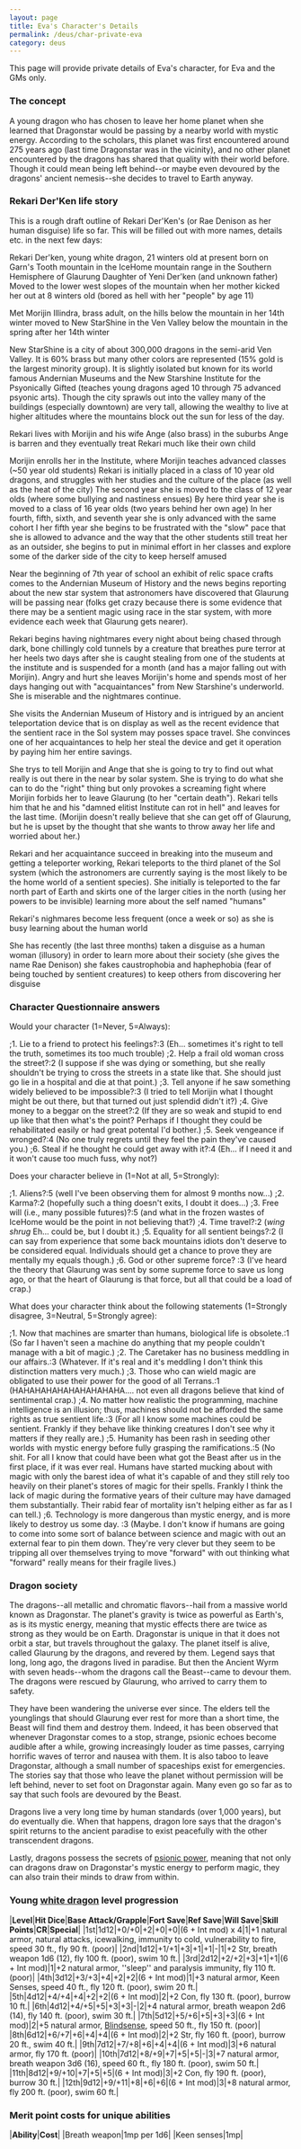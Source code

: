 ```yaml
---
layout: page
title: Eva's Character's Details
permalink: /deus/char-private-eva
category: deus
---
```

This page will provide private details of Eva's character, for Eva and the GMs only.


### The concept

A young dragon who has chosen to leave her home planet when she learned that Dragonstar would be passing by a nearby world with mystic energy. According to the scholars, this planet was first encountered around 275 years ago (last time Dragonstar was in the vicinity), and no other planet encountered by the dragons has shared that quality with their world before. Though it could mean being left behind--or maybe even devoured by the dragons' ancient nemesis--she decides to travel to Earth anyway.


###  Rekari Der'Ken life story

This is a rough draft outline of Rekari Der'Ken's (or Rae Denison as her human disguise) life so far. This will be filled out with more names, details etc. in the next few days:

Rekari Der'ken, young white dragon, 21 winters old at present
born on Garn's Tooth mountain in the IceHome mountain range in the Southern Hemisphere of Glaurung
Daughter of Yeni Der'ken (and unknown father)
Moved to the lower west slopes of the mountain when her mother kicked her out at 8 winters old
(bored as hell with her &quot;people&quot; by age 11)

Met Morijin Illindra, brass adult, on the hills below the mountain in her 14th winter 
moved to New StarShine in the Ven Valley below the mountain in the spring after her 14th winter

New StarShine is a city of about 300,000 dragons in the semi-arid Ven Valley. It is 60% brass but many other colors are represented (15% gold is the largest minority group). It is slightly isolated but known for its world famous Andernian Museums and the New Starshine Institute for the Psyonically Gifted (teaches young dragons aged 10 through 75 advanced psyonic arts). Though the city sprawls out into the valley many of the buildings (especially downtown) are very tall, allowing the wealthy to live at higher altitudes where the mountains block out the sun for less of the day.

Rekari lives with Morijin and his wife Ange (also brass) in the suburbs 
Ange is barren and they eventually treat Rekari much like their own child

Morijin enrolls her in the Institute, where Morijin teaches advanced classes (~50 year old students)
Rekari is initially placed in a class of 10 year old dragons, and struggles with her studies and the culture of the place (as well as the heat of the city)
The second year she is moved to the class of 12 year olds (where some bullying and nastiness ensues)
By here third year she is moved to a class of 16 year olds (two years behind her own age)
In her fourth, fifth, sixth, and seventh year she is only advanced with the same cohort
I her fifth year she begins to be frustrated with the &quot;slow&quot; pace that she is allowed to advance and the way that the other students still treat her as an outsider, she begins to put in minimal effort in her classes and explore some of the darker side of the city to keep herself amused

Near the beginning of 7th year of school an exhibit of relic space crafts comes to the Andernian Museum of History and the news begins reporting about the new star system that astronomers have discovered that Glaurung will be passing near (folks get crazy because there is some evidence that there may be a sentient magic using race in the star system, with more evidence each week that Glaurung gets nearer).

Rekari begins having nightmares every night about being chased through dark, bone chillingly cold tunnels by a creature that breathes pure terror at her heels two days after she is caught stealing from one of the students at the institute and is suspended for a month (and has a major falling out with Morijin).
Angry and hurt she leaves Morijin's home and spends most of her days hanging out with &quot;acquaintances&quot; from New Starshine's underworld. She is miserable and the nightmares continue. 

She visits the Andernian Museum of History and is intrigued by an ancient teleportation device that is on display as well as the recent evidence that the sentient race in the Sol system may posses space travel. She convinces one of her acquaintances to help her steal the device and get it operation by paying him her entire savings.

She trys to tell Morijin and Ange that she is going to try to find out what really is out there in the near by solar system. She is trying to do what she can to do the &quot;right&quot; thing but only provokes a screaming fight where Morijin forbids her to leave Glaurung (to her &quot;certain death&quot;). Rekari tells him that he and his &quot;damned elitist Institute can rot in hell&quot; and leaves for the last time. (Morijin doesn't really believe that she can get off of Glaurung, but he is upset by the thought that she wants to throw away her life and worried about her.)

Rekari and her acquaintance succeed in breaking into the museum and getting a teleporter working, Rekari teleports to the third planet of the Sol system (which the astronomers are currently saying is the most likely to be the home world of a sentient species). 
She initially is teleported to the far north part of Earth and skirts one of the larger cities in the north (using her powers to be invisible) learning more about the self named &quot;humans&quot;

Rekari's nighmares become less frequent (once a week or so) as she is busy learning about the human world

She has recently (the last three months) taken a disguise as a human woman (illusory) in order to learn more about their society (she gives the name Rae Denison)
she fakes caustrophobia and haphephobia (fear of being touched by sentient creatures) to keep others from discovering her disguise


### Character Questionnaire answers

Would your character (1=Never, 5=Always):

;1. Lie to a friend to protect his feelings?:3 (Eh... sometimes it's right to tell the truth, sometimes its too much trouble)
;2. Help a frail old woman cross the street?:2 (I suppose if she was dying or something, but she really shouldn't be trying to cross the streets in a state like that. She should just go lie in a hospital and die at that point.)
;3. Tell anyone if he saw something widely believed to be impossible?:3 (I tried to tell Morijin what I thought might be out there, but that turned out just splendid didn't it?)
;4. Give money to a beggar on the street?:2 (If they are so weak and stupid to end up like that then what's the point? Perhaps if I thought they could be rehabilitated easily or had great potental I'd bother.)
;5. Seek vengeance if wronged?:4 (No one truly regrets until they feel the pain they've caused you.)
;6. Steal if he thought he could get away with it?:4 (Eh... if I need it and it won't cause too much fuss, why not?)

Does your character believe in (1=Not at all, 5=Strongly):

;1. Aliens?:5 (well I've been observing them for almost 9 months now...)
;2. Karma?:2 (hopefully such a thing doesn't exits, I doubt it does...)
;3. Free will (i.e., many possible futures)?:5 (and what in the frozen wastes of IceHome would be the point in not believing that?)
;4. Time travel?:2 (*wing shrug* Eh... could be, but I doubt it.)
;5. Equality for all sentient beings?:2 (I can say from experience that some back mountains idiots don't deserve to be considered equal. Individuals should get a chance to prove they are mentally my equals though.)
;6. God or other supreme force? :3 (I've heard the theory that Glaurung was sent by some supreme force to save us long ago, or that the heart of Glaurung is that force, but all that could be a load of crap.)

What does your character think about the following statements (1=Strongly disagree, 3=Neutral, 5=Strongly agree):

;1. Now that machines are smarter than humans, biological life is obsolete.:1 (So far I haven't seen a machine do anything that my people couldn't manage with a bit of magic.)
;2. The Caretaker has no business meddling in our affairs.:3 (Whatever. If it's real and it's meddling I don't think this distinction matters very much.)
;3. Those who can wield magic are obligated to use their power for the good of all Terrans.:1 (HAHAHAHAHAHAHAHAHAHA.... not even all dragons believe that kind of sentimental crap.)
;4. No matter how realistic the programming, machine intelligence is an illusion; thus, machines should not be afforded the same rights as true sentient life.:3 (For all I know some machines could be sentient. Frankly if they behave like thinking  creatures I don't see why it matters if they really are.)
;5. Humanity has been rash in seeding other worlds with mystic energy before fully grasping the ramifications.:5 (No shit. For all I know that could have been what got the Beast after us in the first place, if it was ever real. Humans have started mucking about with magic with only the barest idea of what it's capable of and they still rely too heavily on their planet's stores of magic for their spells. Frankly I think the lack of magic during the formative years of their culture may have damaged them substantially. Their rabid fear of mortality isn't helping either as far as I can tell.)
;6. Technology is more dangerous than mystic energy, and is more likely to destroy us some day. :3 (Maybe. I don't know if humans are going to come into some sort of balance between science and magic with out an external fear to pin them down. They're very clever but they seem to be tripping all over themselves trying to move &quot;forward&quot; with out thinking what &quot;forward&quot; really means for their fragile lives.)


### Dragon society

The dragons--all metallic and chromatic flavors--hail from a massive world known as Dragonstar. The planet's gravity is twice as powerful as Earth's, as is its mystic energy, meaning that mystic effects there are twice as strong as they would be on Earth. Dragonstar is unique in that it does not orbit a star, but travels throughout the galaxy. The planet itself is alive, called Glaurung by the dragons, and revered by them. Legend says that long, long ago, the dragons lived in paradise. But then the Ancient Wyrm with seven heads--whom the dragons call the Beast--came to devour them. The dragons were rescued by Glaurung, who arrived to carry them to safety.

They have been wandering the universe ever since. The elders tell the younglings that should Glaurung ever rest for more than a short time, the Beast will find them and destroy them. Indeed, it has been observed that whenever Dragonstar comes to a stop, strange, psionic echoes become audible after a while, growing increasingly louder as time passes, carrying horrific waves of terror and nausea with them. It is also taboo to leave Dragonstar, although a small number of spaceships exist for emergencies. The stories say that those who leave the planet without permission will be left behind, never to set foot on Dragonstar again. Many even go so far as to say that such fools are devoured by the Beast.

Dragons live a very long time by human standards (over 1,000 years), but do eventually die. When that happens, dragon lore says that the dragon's spirit returns to the ancient paradise to exist peacefully with the other transcendent dragons.

Lastly, dragons possess the secrets of [psionic power](magic-psionics), meaning that not only can dragons draw on Dragonstar's mystic energy to perform magic, they can also train their minds to draw from within.


### Young [white dragon](http://www.d20srd.org/srd/monsters/dragonTrue.htm#whiteDragon) level progression

|__Level__|__Hit Dice__|__Base Attack/Grapple__|__Fort Save__|__Ref Save__|__Will Save__|__Skill Points__|__CR__|__Special__|
|1st|1d12|+0/+0|+2|+0|+0|(6 + Int mod) x 4|1|+1 natural armor, natural attacks, icewalking, immunity to cold, vulnerability to fire, speed 30 ft., fly 90 ft. (poor)|
|2nd|1d12|+1/+1|+3|+1|+1|-|1|+2 Str, breath weapon 1d6 (12), fly 100 ft. (poor), swim 10 ft.|
|3rd|2d12|+2/+2|+3|+1|+1|(6 + Int mod)|1|+2 natural armor, ''sleep'' and paralysis immunity, fly 110 ft. (poor)|
|4th|3d12|+3/+3|+4|+2|+2|(6 + Int mod)|1|+3 natural armor, Keen Senses, speed 40 ft., fly 120 ft. (poor), swim 20 ft.|
|5th|4d12|+4/+4|+4|+2|+2|(6 + Int mod)|2|+2 Con, fly 130 ft. (poor), burrow 10 ft.|
|6th|4d12|+4/+5|+5|+3|+3|-|2|+4 natural armor, breath weapon 2d6 (14), fly 140 ft. (poor), swim 30 ft.|
|7th|5d12|+5/+6|+5|+3|+3|(6 + Int mod)|2|+5 natural armor, [Blindsense](http://www.d20srd.org/srd/naturalSpecialAbilities.htm#blindsense), speed 50 ft., fly 150 ft. (poor)|
|8th|6d12|+6/+7|+6|+4|+4|(6 + Int mod)|2|+2 Str, fly 160 ft. (poor), burrow 20 ft., swim 40 ft.|
|9th|7d12|+7/+8|+6|+4|+4|(6 + Int mod)|3|+6 natural armor, fly 170 ft. (poor)|
|10th|7d12|+8/+9|+7|+5|+5|-|3|+7 natural armor, breath weapon 3d6 (16), speed 60 ft., fly 180 ft. (poor), swim 50 ft.|
|11th|8d12|+9/+10|+7|+5|+5|(6 + Int mod)|3|+2 Con, fly 190 ft. (poor), burrow 30 ft.|
|12th|9d12|+9/+11|+8|+6|+6|(6 + Int mod)|3|+8 natural armor, fly 200 ft. (poor), swim 60 ft.|


### Merit point costs for unique abilities

|__Ability__|__Cost__|
|Breath weapon|1mp per 1d6|
|Keen senses|1mp|

